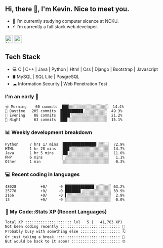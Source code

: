 ## Hi, there 👋, I'm Kevin. Nice to meet you.

- 🌱 I’m currently studying computer sicence at NCKU.
- ⚡ I'm currently a full stack web developer.

<a href="https://www.linkedin.com/in/kevin12686/"><img alt="LinkedIn" src="https://img.shields.io/badge/linkedin%20-%230077B5.svg?&style=for-the-badge&logo=linkedin&logoColor=white" height=25></a>
<a href="https://www.instagram.com/kevin12686/"><img src="https://img.shields.io/badge/instagram-3f729b?&style=for-the-badge&logo=instagram&logoColor=white" height=25></a>

## Tech Stack

* 💻 C | C++ | Java | Python | Html | Css | Django | Bootstrap | Javascript
* 🛢️ MySQL | SQL Lite | PosgreSQL
* ☁ Information Security | Web Penetration Test

### I'm an early 🐤

<!-- early_bird start -->

```text
🌞 Morning    60 commits  ███░░░░░░░░░░░░░░░░░░  14.4%
🌆 Daytime   205 commits  ██████████▎░░░░░░░░░░  49.3%
🌃 Evening    88 commits  ████▍░░░░░░░░░░░░░░░░  21.2%
🌙 Night      63 commits  ███▏░░░░░░░░░░░░░░░░░  15.1%
```

<!-- early_bird end -->

### 📊 Weekly development breakdown

<!-- code_time start -->

```text
Python     7 hrs 17 mins  ███████████████▎░░░░░  72.9%
HTML       1 hr 28 mins   ███░░░░░░░░░░░░░░░░░░  14.7%
Java       1 hr 5 mins    ██▎░░░░░░░░░░░░░░░░░░  11.0%
PHP        6 mins         ▏░░░░░░░░░░░░░░░░░░░░   1.1%
Other      1 min          ░░░░░░░░░░░░░░░░░░░░░   0.3%
```

<!-- code_time end -->

### 💻 Recent coding in languages

<!-- code_diff start -->

```text
48028           +0/     -0 █████████████▎░░░░░░░ 63.2%
25778           +0/     -0 ███████▏░░░░░░░░░░░░░ 33.9%
2166            +0/     -0 ▌░░░░░░░░░░░░░░░░░░░░  2.9%
13              +0/     -0 ░░░░░░░░░░░░░░░░░░░░░  0.0%
```

<!-- code_diff end -->

### 🧰 My Code::Stats XP (Recent Languages)

<!-- codestats start -->

```text
Total XP ::::::::::::::::::::: lvl   5 (   41,763 XP) 
Not been coding recently ::::::::::::::::::::::::::: 🙈
Probably busy with something else :::::::::::::::::: 🗓
Or just taking a break ::::::::::::::::::::::::::::: 🌴
But would be back to it soon! :::::::::::::::::::::: 🤓
```

<!-- codestats end -->
